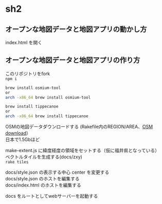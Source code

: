 # sh2

## オープンな地図データと地図アプリの動かし方
index.html を開く

## オープンな地図データと地図アプリの作り方

このリポジトリをfork  
```npm i```
```bash
brew install osmium-tool
or
arch -x86_64 brew install osmium-tool

brew install tippecanoe
or 
arch -x86_64 brew install tippecanoe
```
OSMの地図データダウンロードする (Rakefile内のREGION/AREA、[OSM download](http://download.geofabrik.de/)）  
日本で1.5Gbほど  

make-extent.js に緯度経度の領域をセットする（仮に福井県となっている）  
ベクトルタイルを生成する(docs/zxy)  
```rake tiles```  

docs/style.json の表示する中心 center を変更する  
docs/style.json のホストを編集する  
docs/index.html のホストを編集する  

docs をルートとしてwebサーバーを起動する  
